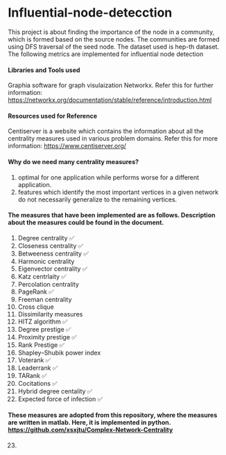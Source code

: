 # Influential-node-detecction

This project is about finding the importance of the node in a community, which is formed based on the source nodes. The communities are formed using DFS traversal of the seed node. The dataset used is hep-th dataset. The following metrics are implemented for influential node detection

#### Libraries and Tools used
Graphia software for graph visulaization
Networkx. Refer this for further information: https://networkx.org/documentation/stable/reference/introduction.html

#### Resources used for Reference
Centiserver is a website which contains the information about all the centrality measures used in various problem domains. Refer this for more information: https://www.centiserver.org/

#### Why do we need many centrality measures?

1. optimal for one application while performs worse for a different application.
2. features which identify the most important vertices in a given network do not necessarily generalize to the remaining vertices.

#### The measures that have been implemented are as follows. Description about the measures could be found in the document.

1. Degree centrality ✅
2. Closeness centrality ✅
3. Betweeness centrality ✅
4. Harmonic centrality
5. Eigenvector centrality ✅
6. Katz centrlaity ✅
7. Percolation centrality
8. PageRank ✅
9. Freeman centrality
10. Cross clique
11. Dissimilarity measures
12. HITZ algorithm ✅
13. Degree prestige ✅
14. Proximity prestige ✅
15. Rank Prestige ✅
16. Shapley–Shubik power index
17. Voterank ✅
18. Leaderrank ✅
19. TARank ✅
20. Cocitations ✅
21. Hybrid degree centality ✅
22. Expected force of infection ✅

####  These measures are adopted from this repository, where the measures are written in matlab. Here, it is implemented in python. https://github.com/xsxjtu/Complex-Network-Centrality
23. 
